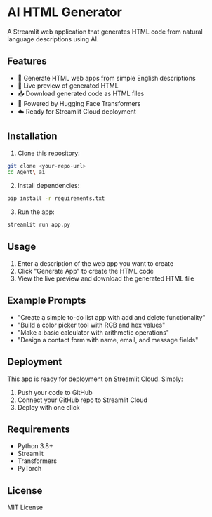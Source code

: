 # AI HTML Generator

A Streamlit web application that generates HTML code from natural language descriptions using AI.

## Features

- 🎨 Generate HTML web apps from simple English descriptions
- 🚀 Live preview of generated HTML
- 📥 Download generated code as HTML files
- 🤖 Powered by Hugging Face Transformers
- ☁️ Ready for Streamlit Cloud deployment

## Installation

1. Clone this repository:
```bash
git clone <your-repo-url>
cd Agent\ ai
```

2. Install dependencies:
```bash
pip install -r requirements.txt
```

3. Run the app:
```bash
streamlit run app.py
```

## Usage

1. Enter a description of the web app you want to create
2. Click "Generate App" to create the HTML code
3. View the live preview and download the generated HTML file

## Example Prompts

- "Create a simple to-do list app with add and delete functionality"
- "Build a color picker tool with RGB and hex values"
- "Make a basic calculator with arithmetic operations"
- "Design a contact form with name, email, and message fields"

## Deployment

This app is ready for deployment on Streamlit Cloud. Simply:

1. Push your code to GitHub
2. Connect your GitHub repo to Streamlit Cloud
3. Deploy with one click

## Requirements

- Python 3.8+
- Streamlit
- Transformers
- PyTorch

## License

MIT License
